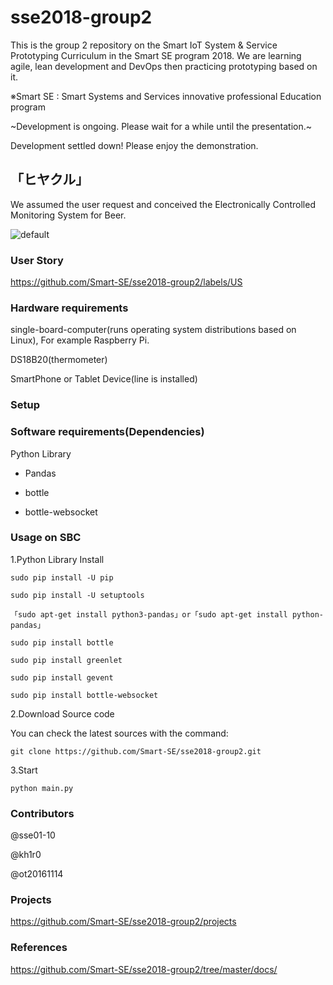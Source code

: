 # sse2018-group2

This is the group 2 repository on the Smart IoT System & Service Prototyping Curriculum in the Smart SE program 2018.
We are learning agile, lean development and DevOps then practicing prototyping based on it.

※Smart SE : Smart Systems and Services innovative professional Education program

~Development is ongoing. Please wait for a while until the presentation.~

Development settled down! Please enjoy the demonstration.

## 「ヒヤクル」
We assumed the user request and conceived the Electronically Controlled Monitoring System for Beer. 

![default](https://user-images.githubusercontent.com/36760280/46239890-5455dc00-c3da-11e8-9462-6c8cef31f591.JPG)

### User Story
https://github.com/Smart-SE/sse2018-group2/labels/US

### Hardware requirements
single-board-computer(runs operating system distributions based on Linux), For example Raspberry Pi.

DS18B20(thermometer)

SmartPhone or Tablet Device(line is installed)

### Setup


### Software requirements(Dependencies)
Python Library

- Pandas

- bottle

- bottle-websocket

### Usage on SBC
1.Python Library Install

```
sudo pip install -U pip

sudo pip install -U setuptools

「sudo apt-get install python3-pandas」or「sudo apt-get install python-pandas」

sudo pip install bottle

sudo pip install greenlet

sudo pip install gevent

sudo pip install bottle-websocket
```

2.Download Source code

You can check the latest sources with the command:

```
git clone https://github.com/Smart-SE/sse2018-group2.git
```

3.Start

```
python main.py
```

### Contributors
@sse01-10

@kh1r0

@ot20161114

### Projects
https://github.com/Smart-SE/sse2018-group2/projects

### References
https://github.com/Smart-SE/sse2018-group2/tree/master/docs/
